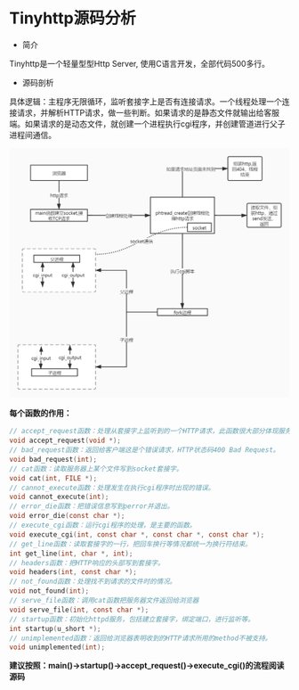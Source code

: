 # Tinyhttp源码分析

* 简介

Tinyhttp是一个轻量型型Http Server, 使用C语言开发，全部代码500多行。

* 源码剖析

具体逻辑：主程序无限循环，监听套接字上是否有连接请求。一个线程处理一个连接请求，并解析HTTP请求，做一些判断。如果请求的是静态文件就输出给客服端。如果请求的是动态文件，就创建一个进程执行cgi程序，并创建管道进行父子进程间通信。

![TinyHttpd流程图](https://raw.githubusercontent.com/tuhbo/TinyHttpd/master/images/TinyHttpd%E6%B5%81%E7%A8%8B%E5%9B%BE.jpg)

**每个函数的作用：**

```c
// accept_request函数：处理从套接字上监听到的一个HTTP请求，此函数很大部分体现服务器处理请求流程。
void accept_request(void *);
// bad_request函数：返回给客户端这是个错误请求，HTTP状态码400 Bad Request。
void bad_request(int);
// cat函数：读取服务器上某个文件写到socket套接字。
void cat(int, FILE *);
// cannot_execute函数：处理发生在执行cgi程序时出现的错误。
void cannot_execute(int);
// error_die函数：把错误信息写到perror并退出。
void error_die(const char *);
// execute_cgi函数：运行cgi程序的处理，是主要的函数。
void execute_cgi(int, const char *, const char *, const char *);
// get_line函数：读取套接字的一行，把回车换行等情况都统一为换行符结束。
int get_line(int, char *, int);
// headers函数：把HTTP响应的头部写到套接字。
void headers(int, const char *);
// not_found函数：处理找不到请求的文件时的情况。
void not_found(int);
// serve_file函数：调用cat函数把服务器文件返回给浏览器
void serve_file(int, const char *);
// startup函数：初始化httpd服务，包括建立套接字，绑定端口，进行监听等。
int startup(u_short *);
// unimplemented函数：返回给浏览器表明收到的HTTP请求所用的method不被支持。
void unimplemented(int);
```

**建议按照：main()->startup()->accept_request()->execute_cgi()的流程阅读源码**

